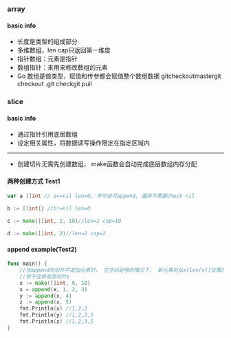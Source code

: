 ### array

#### basic info
- 长度是类型的组成部分
- 多维数组，len cap只返回第一维度
- 指针数组：元素是指针
- 数组指针：来用来修改数组的元素
- Go 数组是值类型，赋值和传参都会赋值整个数组数据
gitcheckoutmastergit checkout .git checkgit pull

### slice
#### basic info
- 通过指针引用底层数组
- 设定相关属性，将数据读写操作限定在指定区域内
-----
- 创建切片无需先创建数组， make函数会自动完成底层数组内存分配

#### 两种创建方式 Test1
```go
var a []int // a==nil len=0, 不可读可append, 遍历不需要check nil

b := []int{} //b!=nil len=0

c := make([]int, 2, 10)//len=2 cap=10

d := make([]int, 2)//len=2 cap=2


```


#### append example(Test2)
```go
func main() {
	//当append向切片中追加元素时， 在空间足够的情况下， 新元素将从x[len(x)]位置开始存放， append会生成一个新的切片
	//但不会修改原切片x
	x := make([]int, 0, 10)
	x = append(x, 1, 2, 3)
	y := append(x, 4)
	z := append(x, 5)
	fmt.Println(x) //1,2,3
	fmt.Println(y) //1,2,3,5
	fmt.Println(z) //1,2,3,5
}
```